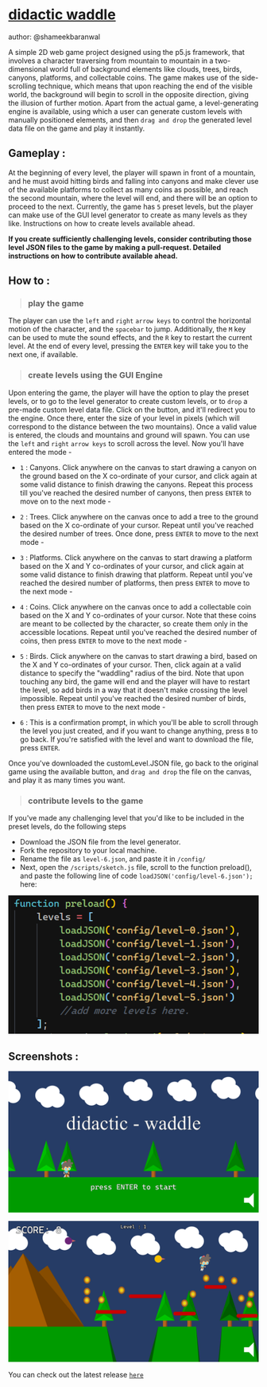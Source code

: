 
# [didactic waddle](https://didactic-waddle-level.netlify.app) #
author: @shameekbaranwal

A simple 2D web game project designed using the p5.js framework, that involves a character traversing from mountain to mountain in a two-dimensional world full of background elements like clouds, trees, birds, canyons, platforms, and collectable coins. The game makes use of the side-scrolling technique, which means that upon reaching the end of the visible world, the background will begin to scroll in the opposite direction, giving the illusion of further motion. Apart from the actual game, a level-generating engine is available, using which a user can generate custom levels with manually positioned elements, and then `drag and drop` the generated level data file on the game and play it instantly.

## Gameplay : ##

At the beginning of every level, the player will spawn in front of a mountain, and he must avoid hitting birds and falling into canyons and make clever use of the available platforms to collect as many coins as possible, and reach the second mountain, where the level will end, and there will be an option to proceed to the next. Currently, the game has `5` preset levels, but the player can make use of the GUI level generator to create as many levels as they like. Instructions on how to create levels available ahead.

 **If you create sufficiently challenging levels, consider contributing those level JSON files to the game by making a pull-request. Detailed instructions on how to contribute available ahead.** 


## How to :  ##

> ### play the game ###
The player can use the `left` and `right` `arrow keys` to control the horizontal motion of the character, and the `spacebar` to jump. Additionally, the `M` key can be used to mute the sound effects, and the `R` key to restart the current level. At the end of every level, pressing the `ENTER` key will take you to the next one, if available.

> ### create levels using the GUI Engine ###
Upon entering the game, the player will have the option to play the preset levels, or to go to the level generator to create custom levels, or to `drop` a pre-made custom level data file. Click on the button, and it'll redirect you to the engine. Once there, enter the size of your level in pixels (which will correspond to the distance between the two mountains). Once a valid value is entered, the clouds and mountains and ground will spawn. You can use the `left` and `right` `arrow keys` to scroll across the level. Now you'll have entered the mode - 

* `1` : Canyons. Click anywhere on the canvas to start drawing a canyon on the ground based on the X co-ordinate of your cursor, and click again at some valid distance to finish drawing the canyons. Repeat this process till you've reached the desired number of canyons, then press `ENTER` to move on to the next mode -

* `2` : Trees. Click anywhere on the canvas once to add a tree to the ground based on the X co-ordinate of your cursor. Repeat until you've reached the desired number of trees. Once done, press `ENTER` to move to the next mode - 

* `3` : Platforms. Click anywhere on the canvas to start drawing a platform based on the X and Y co-ordinates of your cursor, and click again at some valid distance to finish drawing that platform. Repeat until you've reached the desired number of platforms, then press `ENTER` to move to the next mode - 

* `4` : Coins. Click anywhere on the canvas once to add a collectable coin based on the X and Y co-ordinates of your cursor. Note that these coins are meant to be collected by the character, so create them only in the accessible locations. Repeat until you've reached the desired number of coins, then press `ENTER` to move to the next mode - 

* `5` : Birds. Click anywhere on the canvas to start drawing a bird, based on the X and Y co-ordinates of your cursor. Then, click again at a valid distance to specify the "waddling" radius of the bird. Note that upon touching any bird, the game will end and the player will have to restart the level, so add birds in a way that it doesn't make crossing the level impossible. Repeat until you've reached the desired number of birds, then press `ENTER` to move to the next mode -

* `6` : This is a confirmation prompt, in which you'll be able to scroll through the level you just created, and if you want to change anything, press `B` to go back. If you're satisfied with the level and want to download the file, press `ENTER`. 

Once you've downloaded the customLevel.JSON file, go back to the original game using the available button, and `drag and drop` the file on the canvas, and play it as many times you want.

> ### contribute levels to the game ###
If you've made any challenging level that you'd like to be included in the preset levels, do the following steps

   * Download the JSON file from the level generator.
   * Fork the repository to your local machine.
   * Rename the file as `level-6.json`, and paste it in `/config/`
   * Next, open the `/scripts/sketch.js` file, scroll to the function preload(), and paste the following line of code 
        `loadJSON('config/level-6.json');`
    here: 

![](images/loadJSON%20ss.png)



## Screenshots : ##

![](images/launchScreen%20ss.png)

![](images/gameplay%20ss.png)

You can check out the latest release [`here`](https://didactic-waddle-level.netlify.app)